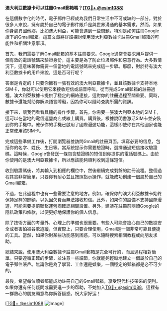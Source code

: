**澳大利亞數據卡可以註冊Gmail郵箱嗎？[[TG💪+ @esim1088](https://t.me/s/esim1088)]**

在這個數字化的時代，電子郵件已經成為我們日常生活中不可或缺的一部分。對於很多人來說，擁有屬於自己的電子郵件賬戶是與世界溝通的基本需求。然而，如果你身處異國他鄉，比如澳大利亞，可能會遇到一些問題，特別是如何註冊Google旗下的Gmail郵箱。這篇文章將詳細探討使用澳大利亞數據卡註冊Gmail郵箱的可能性和相關注意事項。

首先，我們需要了解Gmail郵箱的基本註冊要求。Google通常會要求用戶提供一個有效的電話號碼來驗證身份，這主要是為了防止垃圾郵件和惡意行為。大多數情況下，這意味著你需要一個當地的電話號碼來完成這一步驟。那麼，對於持有澳大利亞數據卡的用戶來說，這是否可行呢？

答案是肯定的！只要你擁有一張有效的澳大利亞數據卡，並且該數據卡支持本地SIM卡，你就可以使用它來接收短信或語音呼叫，從而完成Gmail郵箱的註冊過程。澳大利亞數據卡提供了穩定的網絡連接，這對你的註冊過程至關重要。同時，數據卡還能幫助你解決語言障礙，因為你可以隨時查詢所需的資訊。

接下來，讓我們看看具體的操作步驟。首先，你需要一張澳大利亞本地的SIM卡，這可以在當地的電信運營商店或線上購買。購買後，根據說明書激活SIM卡並安裝到你的手機中。確保你的手機已啟用了國際漫遊功能，這樣即使你在其他國家也能正常使用該SIM卡。

完成這些準備工作後，打開瀏覽器並訪問Gmail的註冊頁面。填寫必要的信息，包括你的名字、姓氏、生日等。當系統提示你需要驗證時，選擇通過短信接收驗證碼。這時候，Google會發送一條包含驗證碼的短信到你提供的電話號碼上。由於你使用的是澳大利亞數據卡，所以應該能夠順利收到這條短信。

收到驗證碼後，將其輸入到相應的欄位中，然後繼續完成剩餘的註冊流程。整個過程其實非常簡單，只要你有耐心並且按照指示操作，就能成功創建一個屬於自己的Gmail郵箱。

不過，在此過程中也有一些需要注意的地方。例如，確保你的澳大利亞數據卡始終保持足夠的餘額，以免因欠費而無法接收短信。此外，如果你的設備不支持國際漫遊，可能需要提前聯繫運營商確認相關設置。另外，建議在註冊前閱讀Google的隱私政策和條款，以便更好地保護你的個人信息。

除了技術方面的考量外，心理上的準備也很重要。有些人可能會擔心自己的數據安全或者害怕被谷歌追蹤，但實際上，只要合理使用，Gmail是一個非常可靠且便捷的工具。當然，如果你對某些功能感到困惑，可以隨時搜索相關教程或向朋友求助。

總結來說，使用澳大利亞數據卡註冊Gmail郵箱是完全可行的，而且過程相對簡單。只要遵循正確的步驟，並注意一些細節，你就能夠輕鬆地建立一個屬於自己的電子郵件賬戶。無論你是為了學習、工作還是娛樂，一個穩定的郵箱都是必不可少的。

最後，希望每位讀者都能成功註冊自己的Gmail郵箱，享受現代科技帶來的便利。如果你還有任何疑問或需要進一步的帮助，不妨加入[TG💪+ @esim1088](https://t.me/s/esim1088)，這裡有一群熱心的朋友願意為你解答疑惑。祝大家好运！

[[TG💪+ @esim1088](https://t.me/s/esim1088) ![Image](https://i.postimg.cc/4NQfJmqS/Snipaste-2025-05-13-00-14-12.png)]